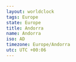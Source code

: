 ```yaml
---
layout: worldclock
tags: Europe
state: Europe
title: Andorra
name: Andorra
iso: AD
timezone: Europe/Andorra
utc: UTC +00:06
---
```


